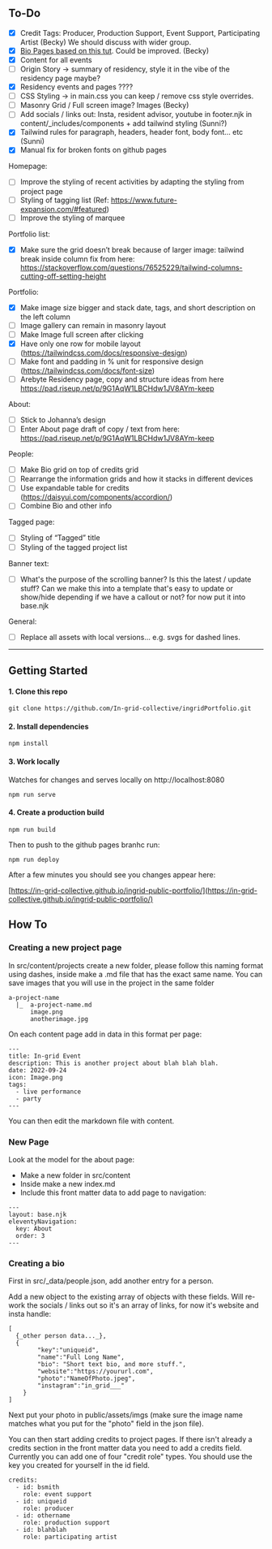 ## To-Do

- [X] Credit Tags: Producer, Production Support, Event Support, Participating Artist (Becky) We should discuss with wider group.
- [X] [Bio Pages based on this tut](https://www.raymondcamden.com/2020/08/24/supporting-multiple-authors-in-an-eleventy-blog). Could be improved. (Becky)
- [X] Content for all events
- [ ] Origin Story -> summary of residency, style it in the vibe of the residency page maybe? 
- [X] Residency events and pages ???? 
- [ ] CSS Styling -> in main.css you can keep / remove css style overrides. 
- [ ] Masonry Grid / Full screen image? Images (Becky)
- [ ] Add socials / links out: Insta, resident advisor, youtube in footer.njk in content/_includes/components + add tailwind styling (Sunni?)
- [X] Tailwind rules for paragraph, headers, header font, body font... etc (Sunni)
- [X] Manual fix for broken fonts on github pages

Homepage:
- [ ] Improve the styling of recent activities by adapting the styling from project page
- [ ] Styling of tagging list (Ref: https://www.future-expansion.com/#featured)
- [ ] Improve the styling of marquee 

Portfolio list:
- [X] Make sure the grid doesn’t break because of larger image: tailwind break inside column fix from here: https://stackoverflow.com/questions/76525229/tailwind-columns-cutting-off-setting-height

Portfolio:
- [X] Make image size bigger and stack date, tags, and short description on the left column
- [ ] Image gallery can remain in masonry layout
- [ ] Make Image full screen after clicking
- [X] Have only one row for mobile layout (https://tailwindcss.com/docs/responsive-design)
- [ ] Make font and padding in % unit for responsive design (https://tailwindcss.com/docs/font-size)
- [ ] Arebyte Residency page, copy and structure ideas from here https://pad.riseup.net/p/9G1AqW1LBCHdw1JV8AYm-keep 

About:
- [ ] Stick to Johanna’s design 
- [ ] Enter About page draft of copy / text from here: https://pad.riseup.net/p/9G1AqW1LBCHdw1JV8AYm-keep 

People:
- [ ] Make Bio grid on top of credits grid
- [ ] Rearrange the information grids and how it stacks in different devices
- [ ] Use expandable table for credits (https://daisyui.com/components/accordion/)
- [ ] Combine Bio and other info 

Tagged page:
- [ ] Styling of “Tagged” title
- [ ] Styling of the tagged project list

Banner text:
- [ ] What's the purpose of the scrolling banner? Is this the latest / update stuff? Can we make this into a template that's easy to update or show/hide depending if we have a callout or not? for now put it into base.njk


General:
- [ ] Replace all assets with local versions... e.g. svgs for dashed lines.

---

## Getting Started


#### 1. Clone this repo

```
git clone https://github.com/In-grid-collective/ingridPortfolio.git
```

#### 2. Install dependencies

```
npm install
```

#### 3. Work locally
Watches for changes and serves locally on http://localhost:8080

```
npm run serve
```

#### 4. Create a production build

```
npm run build
```

Then to push to the github pages branhc run:

```
npm run deploy
```

After a few minutes you should see you changes appear here:

[https://in-grid-collective.github.io/ingrid-public-portfolio/](https://in-grid-collective.github.io/ingrid-public-portfolio/)



## How To


### Creating a new project page

In src/content/projects create a new folder, please follow this naming format using dashes, inside make a .md file that has the exact same name. You can save images that you will use in the project in the same folder

```
a-project-name
  |_  a-project-name.md
      image.png
      anotherimage.jpg
```

On each content page add in data in this format per page:

```
---
title: In-grid Event
description: This is another project about blah blah blah.
date: 2022-09-24
icon: Image.png
tags:
  - live performance
  - party
---
```

You can then edit the markdown file with content. 


### New Page

Look at the model for the about page:

- Make a new folder in src/content
- Inside make a new index.md
- Include this front matter data to add page to navigation:

```
---
layout: base.njk
eleventyNavigation:
  key: About
  order: 3
---
```

### Creating a bio

First in src/_data/people.json, add another entry for a person.

Add a new object to the existing array of objects with these fields. Will re-work the socials / links out so it's an array of links, for now it's website and insta handle:

```
[
  {_other person data..._},
  {
		"key":"uniqueid",
		"name":"Full Long Name",
		"bio": "Short text bio, and more stuff.",
		"website":"https://yoururl.com",
		"photo":"NameOfPhoto.jpeg",
		"instagram":"in_grid___"
	}
]

```

Next put your photo in public/assets/imgs (make sure the image name matches what you put for the "photo" field in the json file).

You can then start adding credits to project pages. If there isn't already a credits section in the front matter data you need to add a credits field. Currently you can add one of four "credit role" types. You should use the key you created for yourself in the id field. 

```
credits: 
  - id: bsmith
    role: event support
  - id: uniqueid
    role: producer
  - id: othername
    role: production support
  - id: blahblah
    role: participating artist
```


